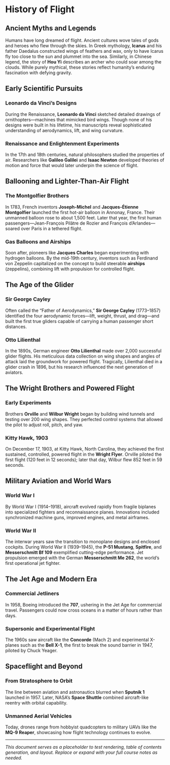 # History of Flight

## Ancient Myths and Legends
Humans have long dreamed of flight. Ancient cultures wove tales of gods and heroes who flew through the skies. In Greek mythology, **Icarus** and his father Daedalus constructed wings of feathers and wax, only to have Icarus fly too close to the sun and plummet into the sea. Similarly, in Chinese legend, the story of **Hou Yi** describes an archer who could soar among the clouds. While purely mythical, these stories reflect humanity’s enduring fascination with defying gravity.

## Early Scientific Pursuits

### Leonardo da Vinci’s Designs
During the Renaissance, **Leonardo da Vinci** sketched detailed drawings of ornithopters—machines that mimicked bird wings. Though none of his designs were built in his lifetime, his manuscripts reveal sophisticated understanding of aerodynamics, lift, and wing curvature.

### Renaissance and Enlightenment Experiments
In the 17th and 18th centuries, natural philosophers studied the properties of air. Researchers like **Galileo Galilei** and **Isaac Newton** developed theories of motion and force that would later underpin the science of flight.

## Ballooning and Lighter-Than-Air Flight

### The Montgolfier Brothers
In 1783, French inventors **Joseph-Michel** and **Jacques-Étienne Montgolfier** launched the first hot-air balloon in Annonay, France. Their unmanned balloon rose to about 1,500 feet. Later that year, the first human passengers—Jean-François Pilâtre de Rozier and François d’Arlandes—soared over Paris in a tethered flight.

### Gas Balloons and Airships
Soon after, pioneers like **Jacques Charles** began experimenting with hydrogen balloons. By the mid-19th century, inventors such as Ferdinand von Zeppelin capitalized on the concept to build steerable **airships** (zeppelins), combining lift with propulsion for controlled flight.

## The Age of the Glider

### Sir George Cayley
Often called the “Father of Aerodynamics,” **Sir George Cayley** (1773–1857) identified the four aerodynamic forces—lift, weight, thrust, and drag—and built the first true gliders capable of carrying a human passenger short distances.

### Otto Lilienthal
In the 1890s, German engineer **Otto Lilienthal** made over 2,000 successful glider flights. His meticulous data collection on wing shapes and angles of attack laid the groundwork for powered flight. Tragically, Lilienthal died in a glider crash in 1896, but his research influenced the next generation of aviators.

## The Wright Brothers and Powered Flight

### Early Experiments
Brothers **Orville** and **Wilbur Wright** began by building wind tunnels and testing over 200 wing shapes. They perfected control systems that allowed the pilot to adjust roll, pitch, and yaw.

### Kitty Hawk, 1903
On December 17, 1903, at Kitty Hawk, North Carolina, they achieved the first sustained, controlled, powered flight in the **Wright Flyer**. Orville piloted the first flight (120 feet in 12 seconds); later that day, Wilbur flew 852 feet in 59 seconds.

## Military Aviation and World Wars

### World War I
By World War I (1914–1918), aircraft evolved rapidly from fragile biplanes into specialized fighters and reconnaissance planes. Innovations included synchronized machine guns, improved engines, and metal airframes.

### World War II
The interwar years saw the transition to monoplane designs and enclosed cockpits. During World War II (1939–1945), the **P-51 Mustang**, **Spitfire**, and **Messerschmitt Bf 109** exemplified cutting-edge performance. Jet propulsion emerged with the German **Messerschmitt Me 262**, the world’s first operational jet fighter.

## The Jet Age and Modern Era

### Commercial Jetliners
In 1958, Boeing introduced the **707**, ushering in the Jet Age for commercial travel. Passengers could now cross oceans in a matter of hours rather than days.

### Supersonic and Experimental Flight
The 1960s saw aircraft like the **Concorde** (Mach 2) and experimental X-planes such as the **Bell X-1**, the first to break the sound barrier in 1947, piloted by Chuck Yeager.

## Spaceflight and Beyond

### From Stratosphere to Orbit
The line between aviation and astronautics blurred when **Sputnik 1** launched in 1957. Later, NASA’s **Space Shuttle** combined aircraft-like reentry with orbital capability.

### Unmanned Aerial Vehicles
Today, drones range from hobbyist quadcopters to military UAVs like the **MQ-9 Reaper**, showcasing how flight technology continues to evolve.

---

*This document serves as a placeholder to test rendering, table of contents generation, and layout. Replace or expand with your full course notes as needed.*
